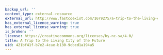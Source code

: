```yaml
---
backup_url: ''
content_type: external-resource
external_url: http://www.fastcoexist.com/1679275/a-trip-to-the-living-city-of-thefuture
has_external_licence_warning: true
has_external_license_warning: true
is_broken: ''
license: https://creativecommons.org/licenses/by-nc-sa/4.0/
title: A Trip to the Living City of the Future
uid: 421bf41f-b7e2-4cae-b130-9cbcd1a194a5
---
```

